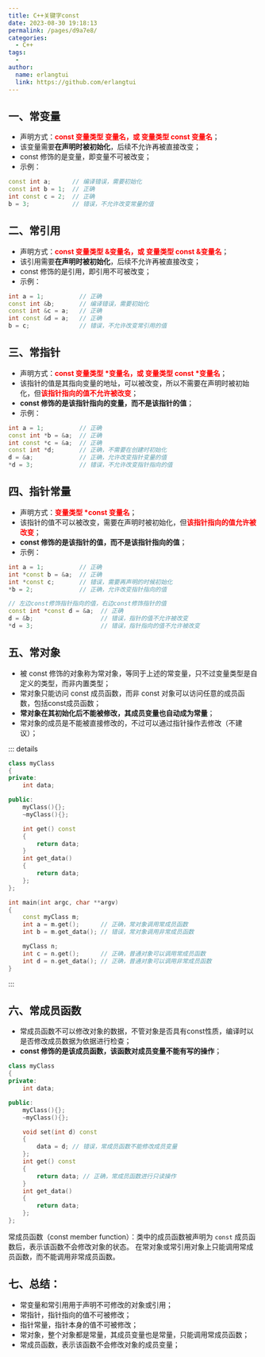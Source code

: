 ```yaml
---
title: C++关键字const
date: 2023-08-30 19:18:13
permalink: /pages/d9a7e8/
categories:
  - C++
tags:
  - 
author: 
  name: erlangtui
  link: https://github.com/erlangtui
---
```



## 一、常变量
* 声明方式：<span style="color: red;">**const 变量类型 变量名，或 变量类型 const 变量名**</span>；
* 该变量需要**在声明时被初始化**，后续不允许再被直接改变；
* const 修饰的是变量，即变量不可被改变；
* 示例：
```cpp
const int a;      // 编译错误，需要初始化
const int b = 1;  // 正确
int const c = 2;  // 正确
b = 3;            // 错误，不允许改变常量的值
```
## 二、常引用
* 声明方式：<span style="color: red;">**const 变量类型 &变量名，或 变量类型 const &变量名**</span>；
* 该引用需要**在声明时被初始化**，后续不允许再被直接改变；
* const 修饰的是引用，即引用不可被改变；
* 示例：
```cpp
int a = 1;          // 正确
const int &b;       // 编译错误，需要初始化
const int &c = a;   // 正确
int const &d = a;   // 正确
b = c;              // 错误，不允许改变常引用的值
```
## 三、常指针
* 声明方式：<span style="color: red;">**const 变量类型 \*变量名，或 变量类型 const \*变量名**</span>；
* 该指针的值是其指向变量的地址，可以被改变，所以不需要在声明时被初始化，但<span style="color: red;">**该指针指向的值不允许被改变**</span>；
* **const 修饰的是该指针指向的变量，而不是该指针的值**；
* 示例：
```cpp
int a = 1;          // 正确
const int *b = &a;  // 正确
int const *c = &a;  // 正确
const int *d;       // 正确，不需要在创建时初始化
d = &a;             // 正确，允许改变指针变量的值
*d = 3;             // 错误，不允许改变指针指向的值
```
## 四、指针常量
* 声明方式：<span style="color: red;">**变量类型 \*const 变量名**</span>；
* 该指针的值不可以被改变，需要在声明时被初始化，但<span style="color: red;">**该指针指向的值允许被改变**</span>；
* **const 修饰的是该指针的值，而不是该指针指向的值**；
* 示例：
```cpp
int a = 1;          // 正确
int *const b = &a;  // 正确
int *const c;       // 错误，需要再声明的时候初始化
*b = 2;             // 正确，允许改变指针指向的值

// 左边const修饰指针指向的值，右边const修饰指针的值
const int *const d = &a;  // 正确
d = &b;                   // 错误，指针的值不允许被改变
*d = 3;                   // 错误，指针指向的值不允许被改变        
```

## 五、常对象
* 被 const 修饰的对象称为常对象，等同于上述的常变量，只不过变量类型是自定义的类型，而非内置类型；
* 常对象只能访问 const 成员函数，而非 const 对象可以访问任意的成员函数，包括const成员函数；
* **常对象在其初始化后不能被修改，其成员变量也自动成为常量**；
* 常对象的成员是不能被直接修改的，不过可以通过指针操作去修改（不建议）；

::: details
```cpp
class myClass
{
private:
    int data;

public:
    myClass(){};
    ~myClass(){};

    int get() const
    {
        return data;
    }
    int get_data()
    {
        return data;
    };
};

int main(int argc, char **argv)
{
    const myClass m;
    int a = m.get();      // 正确，常对象调用常成员函数
    int b = m.get_data(); // 错误，常对象调用非常成员函数

    myClass n;
    int c = n.get();      // 正确，普通对象可以调用常成员函数
    int d = n.get_data(); // 正确，普通对象可以调用非常成员函数
}

```
:::

## 六、常成员函数
* 常成员函数不可以修改对象的数据，不管对象是否具有const性质，编译时以是否修改成员数据为依据进行检查；
* **const 修饰的是该成员函数，该函数对成员变量不能有写的操作**；

```cpp
class myClass
{
private:
    int data;

public:
    myClass(){};
    ~myClass(){};

    void set(int d) const
    {
        data = d; // 错误，常成员函数不能修改成员变量
    };
    int get() const
    {
        return data; // 正确，常成员函数进行只读操作
    }
    int get_data()
    {
        return data;
    };
};
```

常成员函数（const member function）：类中的成员函数被声明为 `const` 成员函数后，表示该函数不会修改对象的状态。
在常对象或常引用对象上只能调用常成员函数，而不能调用非常成员函数。

## 七、总结：
- 常变量和常引用用于声明不可修改的对象或引用；
- 常指针，指针指向的值不可被修改；
- 指针常量，指针本身的值不可被修改；
- 常对象，整个对象都是常量，其成员变量也是常量，只能调用常成员函数；
- 常成员函数，表示该函数不会修改对象的成员变量；



